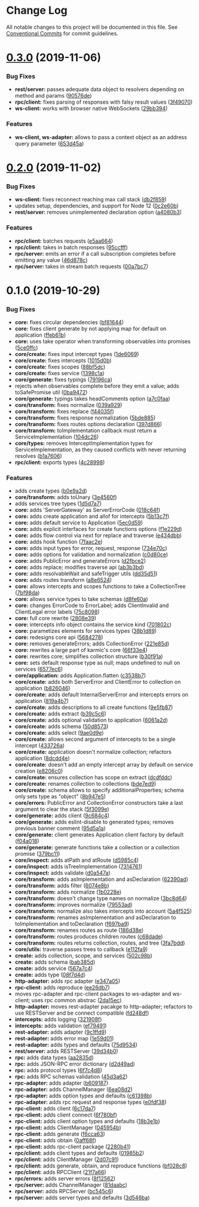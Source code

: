 # Change Log

All notable changes to this project will be documented in this file.
See [Conventional Commits](https://conventionalcommits.org) for commit guidelines.

# [0.3.0](https://github.com/rafamel/karmic/compare/v0.2.0...v0.3.0) (2019-11-06)


### Bug Fixes

* **rest/server:** passes adequate data object to resolvers depending on method and params ([90576de](https://github.com/rafamel/karmic/commit/90576decd9f4bd294335689ca58f411b4c98545e))
* **rpc/client:** fixes parsing of responses with falsy result values ([3f49070](https://github.com/rafamel/karmic/commit/3f490702ff4fb60e8c33cd7cfc7a7627b2cfb39e))
* **ws-client:** works with browser native WebSockets ([29bb394](https://github.com/rafamel/karmic/commit/29bb394bb39d09b0caf34c5769e095051b089164))


### Features

* **ws-client, ws-adapter:** allows to pass a context object as an address query parameter ([653d45a](https://github.com/rafamel/karmic/commit/653d45a1e740dd77111ea1e1128375786b0a969d))





# [0.2.0](https://github.com/rafamel/karmic/compare/v0.1.0...v0.2.0) (2019-11-02)


### Bug Fixes

* **ws-client:** fixes reconnect reaching max call stack ([db2f859](https://github.com/rafamel/karmic/commit/db2f859f4c94d32b6dbaeb77c25de7b616c35ad4))
* updates setup, dependencies, and support for Node 12 ([0c2e60b](https://github.com/rafamel/karmic/commit/0c2e60bb0aba07de4fcc67dff85c8cd5ebd54e38))
* **rest/server:** removes unimplemented declaration option ([a4080b3](https://github.com/rafamel/karmic/commit/a4080b35df41d480814ee9150c2dffcf496c576b))


### Features

* **rpc/client:** batches requests ([e5aa664](https://github.com/rafamel/karmic/commit/e5aa6643b64c96198dd86c8b92fa64c47be3848f))
* **rpc/client:** takes in batch responses ([95ccfff](https://github.com/rafamel/karmic/commit/95ccfffe0a0d7bf95aab74d7e50b382209b87700))
* **rpc/server:** emits an error if a call subscription completes before emitting any value ([46d878c](https://github.com/rafamel/karmic/commit/46d878c784df6b0797c799c8815877f6bb56f012))
* **rpc/server:** takes in stream batch requests ([00a7bc7](https://github.com/rafamel/karmic/commit/00a7bc770983cda8e0cd60c4105194be5769394e))





# 0.1.0 (2019-10-29)


### Bug Fixes

* **core:** fixes circular dependencies ([bf81644](https://github.com/rafamel/karmic/commit/bf81644f7dea3cfee91ed695b611d42146836535))
* **core:** fixes client generate by not applying map for default on application ([ffeb61b](https://github.com/rafamel/karmic/commit/ffeb61b64ef059f6e6976ae8232e1823231f36af))
* **core:** uses take operator when transforming observables into promises ([5ce0ffc](https://github.com/rafamel/karmic/commit/5ce0ffc4220b1edcf2ba732bab3b5d9116add387))
* **core/create:** fixes input intercept types ([1de6069](https://github.com/rafamel/karmic/commit/1de60697f9cd9021173a62389de576684de90153))
* **core/create:** fixes intercepts ([1015d0b](https://github.com/rafamel/karmic/commit/1015d0b24fa944659e27365d1bc732f3b845e7dc))
* **core/create:** fixes scopes ([88bf5dc](https://github.com/rafamel/karmic/commit/88bf5dc6929161ad5f6fae5bb60bb75976cec82d))
* **core/create:** fixes service ([1398c1a](https://github.com/rafamel/karmic/commit/1398c1a9ce099d584f609b0217b5da19807448ca))
* **core/generate:** fixes typings ([79196ca](https://github.com/rafamel/karmic/commit/79196cace07efc6922400b8858bc17e8480d4ba4))
* rejects when observables complete before they emit a value; adds toSafePromise util ([0ba9472](https://github.com/rafamel/karmic/commit/0ba94724bec4583dfcfad79f0721605b97f65acb))
* **core/generate:** typings takes headComments option ([a7c0faa](https://github.com/rafamel/karmic/commit/a7c0faad893142c7233d9e118f395d9cdab0d7a9))
* **core/transform:** fixes normalize ([039a929](https://github.com/rafamel/karmic/commit/039a92953c3568c4822a48e97a0591d0d1fdccb1))
* **core/transform:** fixes replace ([f44035f](https://github.com/rafamel/karmic/commit/f44035fd69e9ff51549528baf7f8cf08704f3e98))
* **core/transform:** fixes response normalization ([5bde885](https://github.com/rafamel/karmic/commit/5bde88540efba5c313a79c35e3557388f83434fb))
* **core/transform:** fixes routes options declaration ([397d866](https://github.com/rafamel/karmic/commit/397d866aadd985eaf76ff61a5e120f4324c54d3d))
* **core/transform:** toImplementation callback must return a ServiceImplementation ([104dc26](https://github.com/rafamel/karmic/commit/104dc264b1ee7784547f0a590ae563a7ffa82b43))
* **core/types:** removes InterceptImplementation types for ServiceImplementation, as they caused conflicts with never returning resolves ([b1a7606](https://github.com/rafamel/karmic/commit/b1a760643bf680500b40bd9c01f56dd5385b04f0))
* **rpc/client:** exports types ([4c28998](https://github.com/rafamel/karmic/commit/4c28998f0a5e2b179bd728264982042854032eba))


### Features

* adds create types ([b0e9a2d](https://github.com/rafamel/karmic/commit/b0e9a2d9571e78cb51c6101d3f6590b777d4dca7))
* **core/transform:** adds toUnary ([3e4560f](https://github.com/rafamel/karmic/commit/3e4560fa3164a010f2c8646cbb1b6629109f1fa7))
* adds services tree types ([1d5d7a7](https://github.com/rafamel/karmic/commit/1d5d7a7b60a49f2449298cdc5d44ce292401df90))
* **core:** adds 'ServerGateway' as ServerErrorCode ([018c64f](https://github.com/rafamel/karmic/commit/018c64f8c333dce49bce9a02689d9bb9cf20bd02))
* **core:** adds create application and allof for intercepts ([5b13c7f](https://github.com/rafamel/karmic/commit/5b13c7f246737484421cf22c18ae87c2489c1677))
* **core:** adds default service to Application ([5ec0d59](https://github.com/rafamel/karmic/commit/5ec0d59a8672a5c1645908710999012d3969691c))
* **core:** adds explicit interfaces for create functions options ([f1e229d](https://github.com/rafamel/karmic/commit/f1e229d0d94f7b67a0c7093ddf9119c5fd6cff64))
* **core:** adds flow control via next for replace and traverse ([e434dbb](https://github.com/rafamel/karmic/commit/e434dbb73a9d98606338048db9c3c667bef02c76))
* **core:** adds hook function ([7faac2e](https://github.com/rafamel/karmic/commit/7faac2e3b9dde80e62032f2737eb2a1f96b120f8))
* **core:** adds input types for error, request, response ([734e70c](https://github.com/rafamel/karmic/commit/734e70ca49b18b8832ccf350cbabc62eb08a7a81))
* **core:** adds options for validation and normalization ([c0d80ce](https://github.com/rafamel/karmic/commit/c0d80ce7de35d9332b91b466a7aba145cada6e42))
* **core:** adds PublicError and generateErrors ([d2fbce2](https://github.com/rafamel/karmic/commit/d2fbce24eb82134f93cf88ff5208dbe03e4dcf8a))
* **core:** adds replace; modifies traverse api ([ab3b3bd](https://github.com/rafamel/karmic/commit/ab3b3bd1b1e94803625dba22f78b2b4ef3b95a0b))
* **core:** adds resolvableWait and safeTrigger utils ([dd35d51](https://github.com/rafamel/karmic/commit/dd35d5110b1f8e931080b01e41e19bb0ee8f612a))
* **core:** adds routes transform ([a8e6524](https://github.com/rafamel/karmic/commit/a8e6524d25fb3e6596c2c3941829753af6a82c3b))
* **core:** allows intercepts and scopes functions to take a CollectionTree ([7bf98da](https://github.com/rafamel/karmic/commit/7bf98dab30d95db605bcac8b563345b621310653))
* **core:** allows service types to take schemas ([d8fe60a](https://github.com/rafamel/karmic/commit/d8fe60a42e6a98a8650d0f7c98ac5478a5caceda))
* **core:** changes ErrorCode to ErrorLabel; adds ClientInvalid and ClientLegal error labels ([75c8098](https://github.com/rafamel/karmic/commit/75c80987dfb6863c3846aee27620548e8a60ecd5))
* **core:** full core rewrite ([2808e39](https://github.com/rafamel/karmic/commit/2808e39fd43dcbbedb0c1c38cb6f6f81653c7e09))
* **core:** intercepts info object contains the service kind ([701802c](https://github.com/rafamel/karmic/commit/701802c4f1943665bd713dfcc2ff3f17f00b4073))
* **core:** parametizes elements for services types ([38b1d89](https://github.com/rafamel/karmic/commit/38b1d8911f7e09b8395dc5d0ad74841b4707dae6))
* **core:** redesigns core api ([5684278](https://github.com/rafamel/karmic/commit/56842788423dc70a014bf143b73d14d0ecaef28a))
* **core:** removes generateErrors; adds CollectionError ([221e85d](https://github.com/rafamel/karmic/commit/221e85df29bff17362d4e12fe1b52cb93bdf3570))
* **core:** rewrites a large part of karmic's core ([66f33e4](https://github.com/rafamel/karmic/commit/66f33e407955cba1857914b53a57bc6f57742db8))
* **core:** rewrites core; simplifies collection structure ([b30f91a](https://github.com/rafamel/karmic/commit/b30f91a9b07341b62682780704510833f9b39284))
* **core:** sets default response type as null; maps undefined to null on services ([6577ec6](https://github.com/rafamel/karmic/commit/6577ec62b1bdc3e4e460a094cf03666ca8c9ced6))
* **core/application:** adds Application.flatten ([c3538b7](https://github.com/rafamel/karmic/commit/c3538b7b884bbcd9ad952e0d8f6a159a5b0ad6c7))
* **core/create:** adds both ServerError and ClientError to collection on application ([b826046](https://github.com/rafamel/karmic/commit/b82604635f303b8e3942e32d5267b073bde5ea4d))
* **core/create:** adds default InternalServerError and intercepts errors on application ([819a4b7](https://github.com/rafamel/karmic/commit/819a4b7a62a89bfbfcaa6aa3bbe5fc08311dc048))
* **core/create:** adds descriptions to all create functions ([9e5fb87](https://github.com/rafamel/karmic/commit/9e5fb87c9c5a702f635442669aa105ec24f9ee06))
* **core/create:** adds extract ([b39c5c6](https://github.com/rafamel/karmic/commit/b39c5c6b551ed8db04d9cd063b080068ba7870e9))
* **core/create:** adds optional validation to application ([6061a2d](https://github.com/rafamel/karmic/commit/6061a2dc398f1754b2403875b8087f186c9b8be1))
* **core/create:** adds schema ([50d8573](https://github.com/rafamel/karmic/commit/50d85734526bdb2c47283d4fd640b3c85fad3cb9))
* **core/create:** adds select ([9ae0d9e](https://github.com/rafamel/karmic/commit/9ae0d9e454e6ccdab1e471086f13578457ff9cf3))
* **core/create:** allows second argument of intercepts to be a single intercept ([433726a](https://github.com/rafamel/karmic/commit/433726afe3cc4f348c6b0662564477aa4e19d2e4))
* **core/create:** application doesn't normalize collection; refactors application ([8dcdd4e](https://github.com/rafamel/karmic/commit/8dcdd4e07ad109a70f892ae349c4cad4fc20bdfb))
* **core/create:** doesn't add an empty intercept array by default on service creation ([e8206c0](https://github.com/rafamel/karmic/commit/e8206c037d58c3b7c88386420d09196f9aef75e4))
* **core/create:** ensures collection has scope on extract ([dcdfddc](https://github.com/rafamel/karmic/commit/dcdfddccc1ec2fe67e3a7086453235f41855157b))
* **core/create:** renames collection to collections ([bde7ed9](https://github.com/rafamel/karmic/commit/bde7ed9a4a67df29d2d56a6efffe439f73d33296))
* **core/create:** schema allows to specify additionalProperties; schema only sets type as "object" ([8b947e5](https://github.com/rafamel/karmic/commit/8b947e5b511688fb4fdc2bb5300a2d4d2a67fc08))
* **core/errors:** PublicError and CollectionError constructors take a last argument to clear the stack ([5f3099e](https://github.com/rafamel/karmic/commit/5f3099e13c9d3ca47cc48198d8a16e6d83b0b253))
* **core/generate:** adds client ([9c684c4](https://github.com/rafamel/karmic/commit/9c684c4bf273c15eedb53c6b5b33c33beaaac047))
* **core/generate:** adds eslint-disable to generated types; removes previous banner comment ([95d5a1a](https://github.com/rafamel/karmic/commit/95d5a1ac0046f2c7b931238ab7a95e92f4bc8241))
* **core/generate:** client generates Application client factory by default ([f04a018](https://github.com/rafamel/karmic/commit/f04a0182b92fe38966a694f4f299747b822fd4b0))
* **core/generate:** generate functions take a collection or a collection promise ([379bc11](https://github.com/rafamel/karmic/commit/379bc112f942c3dc4cb405f03c2e77d7dab894f8))
* **core/inspect:** adds atPath and atRoute ([d5985c4](https://github.com/rafamel/karmic/commit/d5985c4589f71eabdefeefb961fae644fc4142f7))
* **core/inspect:** adds isTreeImplementation ([7314761](https://github.com/rafamel/karmic/commit/73147610503645bfeeb66d2adaa965fd9a36b1e0))
* **core/inspect:** adds validate ([d0a547a](https://github.com/rafamel/karmic/commit/d0a547aeb18b36f0849d4301a26b72f2e4f34035))
* **core/transform:** adds asImplementation and asDeclaration ([62390ad](https://github.com/rafamel/karmic/commit/62390ad6c214f531c641900f73ed47b77147165b))
* **core/transform:** adds filter ([6074e8b](https://github.com/rafamel/karmic/commit/6074e8b7b33385568032b8aa3a2e5a38473d3fc4))
* **core/transform:** adds normalize ([1b0228e](https://github.com/rafamel/karmic/commit/1b0228e376aab2d97d566c35e43c4574947b5c14))
* **core/transform:** doesn't change type names on normalize ([3bc8d64](https://github.com/rafamel/karmic/commit/3bc8d64b5499c4ab9286e731b6f9bf18b5753cb1))
* **core/transform:** improves normalize ([79553ad](https://github.com/rafamel/karmic/commit/79553ada06759523d20bb498598eb34cd791f754))
* **core/transform:** normalize also takes intercepts into account ([5a4f525](https://github.com/rafamel/karmic/commit/5a4f525f1bd83da97b8f67c656f118806197ce87))
* **core/transform:** renames asImplementation and asDeclaration to toImplementation and toDeclaration ([f697ba9](https://github.com/rafamel/karmic/commit/f697ba9dca7ea98170ef594ec33c3a2fc6742516))
* **core/transform:** renames routes as route ([186d38e](https://github.com/rafamel/karmic/commit/186d38e791cdae4d22281b6f3f67bcc9a2f2b806))
* **core/transform:** routes produces children routes ([c68dade](https://github.com/rafamel/karmic/commit/c68dadeb41ad322894177c4120327483d3f7948d))
* **core/transform:** routes returns collection, routes, and tree ([3fa7bdd](https://github.com/rafamel/karmic/commit/3fa7bdd5958f938cd82440fa2c1df11cd5b1d93f))
* **core/utils:** traverse passes trees to callback ([e112fa9](https://github.com/rafamel/karmic/commit/e112fa91d8908bc24d56fa287abf6cd4bbfcc24e))
* **create:** adds collection, scope, and services ([502c98b](https://github.com/rafamel/karmic/commit/502c98be3088f4504d61bdaf403dd11522b3222b))
* **create:** adds schema ([bab385d](https://github.com/rafamel/karmic/commit/bab385d8aa394369d25625c26c0944237397d1a7))
* **create:** adds service ([567a7c4](https://github.com/rafamel/karmic/commit/567a7c46cb7ad311931d343750cfbd42b0e573c9))
* **create:** adds type ([08f7d4d](https://github.com/rafamel/karmic/commit/08f7d4d8bed93ae230e4ffc811856c9bf9338bc5))
* **http-adapter:** adds rpc adapter ([e347a05](https://github.com/rafamel/karmic/commit/e347a057b84ee9de606f5df291055d28925316e9))
* **rpc-client:** adds reproduce ([ee26db7](https://github.com/rafamel/karmic/commit/ee26db7a9a5fe3905a517c68e00e13722ed19618))
* moves rpc-adapter and rpc-client packages to ws-adapter and ws-client; uses rpc common abstrac ([2da15ec](https://github.com/rafamel/karmic/commit/2da15ec1a2bf6b247faf7df36ef5a8e362690d13))
* **http-adapter:** moves rest-adapter pacakge to http-adapter; refactors to use RESTServer and be connect compatible ([fd248df](https://github.com/rafamel/karmic/commit/fd248dffe133151557c93a97cb7be1922f95fb05))
* **intercepts:** adds logging ([321908f](https://github.com/rafamel/karmic/commit/321908f69d11448243a7ff60cbd7ed130e690cea))
* **intercepts:** adds validation ([ef79491](https://github.com/rafamel/karmic/commit/ef79491d093b7a9c9e2f395c6108b1562a76e141))
* **rest-adapter:** adds adapter ([9c1ffd9](https://github.com/rafamel/karmic/commit/9c1ffd92d0d277f53a687a10c33a17cb804144de))
* **rest-adapter:** adds error map ([1e59d01](https://github.com/rafamel/karmic/commit/1e59d01402fab05bbf12941c95fa68332d14cd2e))
* **rest-adapter:** adds types and defaults ([75d9534](https://github.com/rafamel/karmic/commit/75d95343d4e4e63bd7c46e4aefaa6cf1afa491f9))
* **rest/server:** adds RESTServer ([39d34b0](https://github.com/rafamel/karmic/commit/39d34b06c5b5325f892361fd9e66ace5a8050071))
* **rpc:** adds data types ([aa2835d](https://github.com/rafamel/karmic/commit/aa2835d3d455144646c07b9335a6b88ecf409254))
* **rpc:** adds JSON-RPC error dictionary ([d2d49ad](https://github.com/rafamel/karmic/commit/d2d49ad5e40fe3267e27fcdcf5368d92523ccf07))
* **rpc:** adds protocol types ([6f7c4d8](https://github.com/rafamel/karmic/commit/6f7c4d879745a444f9967986058333e0bbeec973))
* **rpc:** adds RPC schemas validation ([45d3a62](https://github.com/rafamel/karmic/commit/45d3a62e69e8d45c34b658c43f52c1ddacd1b08b))
* **rpc-adapter:** adds adapter ([b609187](https://github.com/rafamel/karmic/commit/b609187a76f8bd79366b64be11c8412af2734330))
* **rpc-adapter:** adds ChannelManager ([6ea08d2](https://github.com/rafamel/karmic/commit/6ea08d2b256ff2e352df8220956e9196447dc4ef))
* **rpc-adapter:** adds option types and defaults ([c61398b](https://github.com/rafamel/karmic/commit/c61398b2a48059dabda2de9d50abbccea05e768f))
* **rpc-adapter:** adds rpc request and response types ([e0fdf38](https://github.com/rafamel/karmic/commit/e0fdf381bef2c768efa7a9a47d47261b884a4bf3))
* **rpc-client:** adds client ([6c17da7](https://github.com/rafamel/karmic/commit/6c17da7789a1bc41396825b89da4a69ad3fd4450))
* **rpc-client:** adds client connect ([6f780bf](https://github.com/rafamel/karmic/commit/6f780bffa0acc8eab8d5f279731841ba519a38c4))
* **rpc-client:** adds client option types and defaults ([18b3e1b](https://github.com/rafamel/karmic/commit/18b3e1bf84a822f25d847165c7f72ddfdf001700))
* **rpc-client:** adds ClientManager ([045954b](https://github.com/rafamel/karmic/commit/045954bd39facfe6b4fc032031f56b23bae2038f))
* **rpc-client:** adds generate ([f6cca63](https://github.com/rafamel/karmic/commit/f6cca6397b0d63085b05a5575666ebef8a7d1f85))
* **rpc-client:** adds obtain ([0aff68f](https://github.com/rafamel/karmic/commit/0aff68f3e810cb1c78be6e5d81d4d6cd09bc397d))
* **rpc-client:** adds rpc-client package ([2280b41](https://github.com/rafamel/karmic/commit/2280b412f0a9aefbb30577063b817c963569d145))
* **rpc/client:** adds client types and defaults ([01985b2](https://github.com/rafamel/karmic/commit/01985b2ce2b142a3918694bcbb57c8112ce97b28))
* **rpc/client:** adds ClientManager ([2d07c91](https://github.com/rafamel/karmic/commit/2d07c91f1c1fcc0cef53689036dd847701719e24))
* **rpc/client:** adds generate, obtain, and reproduce functions ([bf028c8](https://github.com/rafamel/karmic/commit/bf028c8d1922d83d683fd18a38c6d7f3229438bc))
* **rpc/client:** adds RPCClient ([21f7a66](https://github.com/rafamel/karmic/commit/21f7a66d06d6981dc14aa82f44df1c4ffff4fbfe))
* **rpc/errors:** adds server errors ([8f12562](https://github.com/rafamel/karmic/commit/8f12562c280e096e87e8178ea993be0c031a5451))
* **rpc/server:** adds ChannelManager ([81daabc](https://github.com/rafamel/karmic/commit/81daabc287d6858c8a13f266318f7104b953d290))
* **rpc/server:** adds RPCServer ([bc545c6](https://github.com/rafamel/karmic/commit/bc545c6ecd7df27bae36118d9c8168220ed09f3d))
* **rpc/server:** adds server types and defaults ([3d546ba](https://github.com/rafamel/karmic/commit/3d546ba96f604d5dbd6408656b895cc60cab580c))
